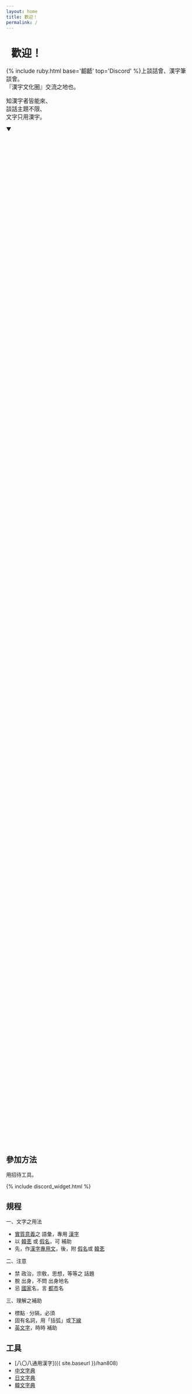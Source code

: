```yaml
---
layout: home
title: 歡迎！
permalink: /
---
```


<div class="items-center" style="min-height: 75vh;">
    <div class="items-center">
        <h1 id="歡迎！" style="margin-left: 0.5em; font-size: 200%;">歡迎！</h1>
        <div class="vertical" style="font-size: 110%;">
            <p>
                {% include ruby.html base='齟齬' top='Discord' %}上談話會、漢字筆談會。<br>
                『漢字文化圈』交流之地也。
            </p>
            <p>
                知漢字者皆能來、<br>
                談話主題不限、<br>
                文字只用漢字。
            </p>
        </div>
    </div>
    <div class="more">
        ▼
    </div>
</div>

## 參加方法

用招待工具。

{% include discord_widget.html %}


## 規程

一、文字之用法
* <u>實質意義</u>之 語彙，專用 <u>漢字</u>
* 以 <u>韓㐎</u> 或 <u>假名</u>，可 補助
* 先，作<u>漢字專用文</u>，後，附 <u>假名</u>或 <u>韓㐎</u>

二、注意
* 禁 政治，宗敎，思想，等等之 話題
* 脫 出身，不問 出身地名
* 忌 <u>國家</u>名，言 <u>都市</u>名

三、理解之補助
* 標點 · 分隔，必須
* 固有名詞，用「括弧」或<u>下線</u>
* <u>英文字</u>，時時 補助


## 工具

- [八〇八通用漢字]({{ site.baseurl }}/han808)
- [中文字典](https://www.zdic.net/)
- [日文字典](https://kanji.jitenon.jp/)
- [韓文字典](https://hanja.dict.naver.com/)
